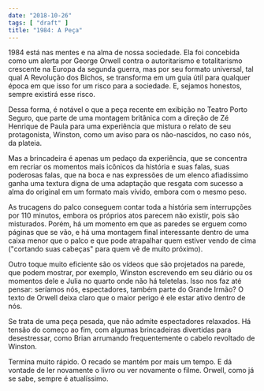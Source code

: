 ```yaml
---
date: "2018-10-26"
tags: [ "draft" ]
title: "1984: A Peça"
---
```

1984 está nas mentes e na alma de nossa sociedade. Ela foi concebida como um alerta por George Orwell contra o autoritarismo e totalitarismo crescente na Europa da segunda guerra, mas por seu formato universal, tal qual A Revolução dos Bichos, se transforma em um guia útil para qualquer época em que isso for um risco para a sociedade. E, sejamos honestos, sempre existirá esse risco.

Dessa forma, é notável o que a peça recente em exibição no Teatro Porto Seguro, que parte de uma montagem britânica com a direção de Zé Henrique de Paula para uma experiência que mistura o relato de seu protagonista, Winston, como um aviso para os não-nascidos, no caso nós, da plateia.

Mas a brincadeira é apenas um pedaço da experiência, que se concentra em recriar os momentos mais icônicos da história e suas falas, suas poderosas falas, que na boca e nas expressões de um elenco afiadíssimo ganha uma textura digna de uma adaptação que resgata com sucesso a alma do original em um formato mais vívido, embora com o mesmo peso.

As trucagens do palco conseguem contar toda a história sem interrupções por 110 minutos, embora os próprios atos parecem não existir, pois são misturados. Porém, há um momento em que as paredes se erguem como páginas que se vão, e há uma montagem final interessante dentro de uma caixa menor que o palco e que pode atrapalhar quem estiver vendo de cima ("cortando suas cabeças" para quem vê de muito próximo).

Outro toque muito eficiente são os vídeos que são projetados na parede, que podem mostrar, por exemplo, Winston escrevendo em seu diário ou os momentos dele e Julia no quarto onde não há teletelas. Isso nos faz até pensar: seríamos nós, espectadores, também parte do Grande Irmão? O texto de Orwell deixa claro que o maior perigo é ele estar ativo dentro de nós.

Se trata de uma peça pesada, que não admite espectadores relaxados. Há tensão do começo ao fim, com algumas brincadeiras divertidas para desestressar, como Brian arrumando frequentemente o cabelo revoltado de Winston.

Termina muito rápido. O recado se mantém por mais um tempo. E dá vontade de ler novamente o livro ou ver novamente o filme. Orwell, como já se sabe, sempre é atualíssimo.
